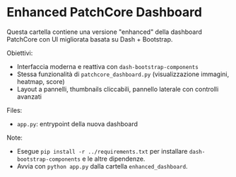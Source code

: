 # Enhanced PatchCore Dashboard

Questa cartella contiene una versione "enhanced" della dashboard PatchCore con UI migliorata basata su Dash + Bootstrap.

Obiettivi:
- Interfaccia moderna e reattiva con `dash-bootstrap-components`
- Stessa funzionalità di `patchcore_dashboard.py` (visualizzazione immagini, heatmap, score)
- Layout a pannelli, thumbnails cliccabili, pannello laterale con controlli avanzati

Files:
- `app.py`: entrypoint della nuova dashboard

Note:
- Esegue `pip install -r ../requirements.txt` per installare `dash-bootstrap-components` e le altre dipendenze.
- Avvia con `python app.py` dalla cartella `enhanced_dashboard`.
